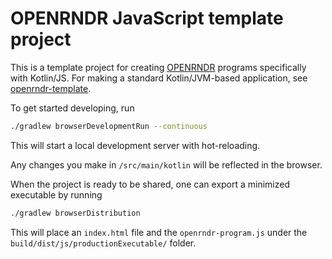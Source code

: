 # OPENRNDR JavaScript template project

This is a template project for creating [OPENRNDR](https://openrndr.org/) programs specifically with Kotlin/JS.
For making a standard Kotlin/JVM-based application,
see [openrndr-template](https://github.com/openrndr/openrndr-template).

To get started developing, run 

```bash
./gradlew browserDevelopmentRun --continuous
```

This will start a local development server with hot-reloading. 

Any changes you make in `/src/main/kotlin` will be reflected in the browser.

When the project is ready to be shared, one can export a minimized executable by running

```bash
./gradlew browserDistribution
```

This will place an `index.html` file and the `openrndr-program.js`
under the `build/dist/js/productionExecutable/` folder.
